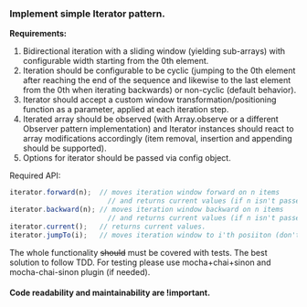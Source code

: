 ### Implement simple Iterator pattern.

**Requirements:**

1. Bidirectional iteration with a sliding window (yielding sub-arrays) with configurable width starting from the 0th element.
2. Iteration should be configurable to be cyclic (jumping to the 0th element after reaching the end of the sequence and likewise to the last element from the 0th when iterating backwards) or non-cyclic (default behavior).
3. Iterator should accept a custom window transformation/positioning function as a parameter, applied at each iteration step.
4. Iterated array should be observed (with Array.observe or a different Observer pattern implementation) and Iterator instances should react to array modifications accordingly (item removal, insertion and appending should be supported).
5. Options for iterator should be passed via config object.

Required API:
```javascript
iterator.forward(n);  // moves iteration window forward on n items 
                        // and returns current values (if n isn't passed moves on 1 item).
iterator.backward(n); // moves iteration window backward on n items
                        // and returns current values (if n isn't passed moves on 1 item).
iterator.current();   // returns current values.
iterator.jumpTo(i);   // moves iteration window to i'th posiiton (don't return values).
```

The whole functionality ~~should~~ must be covered with tests. The best solution to follow TDD.
For testing please use mocha+chai+sinon and mocha-chai-sinon plugin (if needed).

#### Code readability and maintainability are !important.
